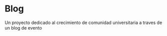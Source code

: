 # Blog
Un proyecto dedicado al crecimiento de comunidad universitaria a traves de un blog de evento
